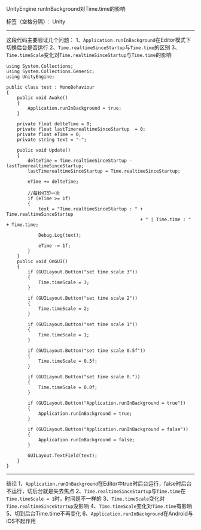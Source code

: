 ﻿UnityEngine runInBackground对Time.time的影响

标签（空格分隔）： Unity

---
这段代码主要验证几个问题：
1、`Application.runInBackground`在Editor模式下切换后台是否运行
2、`Time.realtimeSinceStartup`与`Time.time`的区别
3、`Time.timeScale`变化对`Time.realtimeSinceStartup`与`Time.time`的影响

    using System.Collections;
    using System.Collections.Generic;
    using UnityEngine;
    
    public class test : MonoBehaviour
    {
        public void Awake()
        {
            Application.runInBackground = true;
        }
    
        private float delteTime = 0;
        private float lastTimerealtimeSinceStartup  = 0;
        private float eTime = 0;
        private string text = "-";
    
        public void Update()
        {
            delteTime = Time.realtimeSinceStartup - lastTimerealtimeSinceStartup;
            lastTimerealtimeSinceStartup = Time.realtimeSinceStartup;
    
            eTime += delteTime;
    
            //每秒打印一次
            if (eTime >= 1f)
            {
                text = "Time.realtimeSinceStartup : " + Time.realtimeSinceStartup
                                                      + " | Time.time : " + Time.time;
    
                Debug.Log(text);
    
                eTime -= 1f;
            }
        }
    	public void OnGUI()
        {
            if (GUILayout.Button("set time scale 3"))
            {
                Time.timeScale = 3;
            }
            
            if (GUILayout.Button("set time scale 2"))
            {
                Time.timeScale = 2;
            }
    
            if (GUILayout.Button("set time scale 1"))
            {
                Time.timeScale = 1;
            }
    
            if (GUILayout.Button("set time scale 0.5f"))
            {
                Time.timeScale = 0.5f;
            }
    
            if (GUILayout.Button("set time scale 0."))
            {
                Time.timeScale = 0.0f;
            }
            
            if (GUILayout.Button("Application.runInBackground = true"))
            {
                Application.runInBackground = true;
            }
    
            if (GUILayout.Button("Application.runInBackground = false"))
            {
                Application.runInBackground = false;
            }
    
            GUILayout.TextField(text);
        }
    }


---
结论
1、`Application.runInBackground`在Editor中true时后台运行，false时后台不运行，切后台就是失去焦点
2、`Time.realtimeSinceStartup`与`Time.time`在`Time.timeScale = 1`时，时间是不一样的
3、`Time.timeScale`变化对`Time.realtimeSinceStartup`没影响
4、`Time.timeScale`变化对`Time.time`有影响
5、切到后台Time.time不再变化
6、`Application.runInBackground`在Android与iOS不起作用


